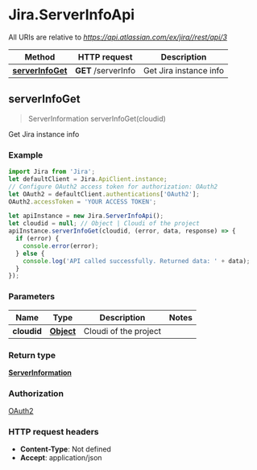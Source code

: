 # Jira.ServerInfoApi

All URIs are relative to *https://api.atlassian.com/ex/jira//rest/api/3*

Method | HTTP request | Description
------------- | ------------- | -------------
[**serverInfoGet**](ServerInfoApi.md#serverInfoGet) | **GET** /serverInfo | Get Jira instance info



## serverInfoGet

> ServerInformation serverInfoGet(cloudid)

Get Jira instance info

### Example

```javascript
import Jira from 'Jira';
let defaultClient = Jira.ApiClient.instance;
// Configure OAuth2 access token for authorization: OAuth2
let OAuth2 = defaultClient.authentications['OAuth2'];
OAuth2.accessToken = 'YOUR ACCESS TOKEN';

let apiInstance = new Jira.ServerInfoApi();
let cloudid = null; // Object | Cloudi of the project
apiInstance.serverInfoGet(cloudid, (error, data, response) => {
  if (error) {
    console.error(error);
  } else {
    console.log('API called successfully. Returned data: ' + data);
  }
});
```

### Parameters


Name | Type | Description  | Notes
------------- | ------------- | ------------- | -------------
 **cloudid** | [**Object**](.md)| Cloudi of the project | 

### Return type

[**ServerInformation**](ServerInformation.md)

### Authorization

[OAuth2](../README.md#OAuth2)

### HTTP request headers

- **Content-Type**: Not defined
- **Accept**: application/json

